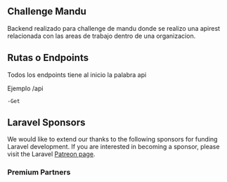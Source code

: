 ## Challenge Mandu

Backend realizado para challenge de mandu donde se realizo una apirest relacionada con las areas de trabajo dentro de una organizacion.

## Rutas o Endpoints

Todos los endpoints tiene al inicio la palabra api

Ejemplo /api

    -Get

## Laravel Sponsors

We would like to extend our thanks to the following sponsors for funding Laravel development. If you are interested in becoming a sponsor, please visit the Laravel [Patreon page](https://patreon.com/taylorotwell).

### Premium Partners
